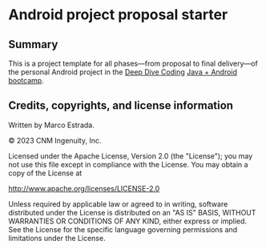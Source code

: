 # Android project proposal starter

## Summary

This is a project template for all phases&mdash;from proposal to final delivery&mdash;of the personal Android project in the [Deep Dive Coding](https://deepdivecoding.com/) [Java + Android bootcamp](https://deepdivecoding.com/java-android/).

## Credits, copyrights, and license information

Written by Marco Estrada.

&copy; 2023 CNM Ingenuity, Inc.

Licensed under the Apache License, Version 2.0 (the "License");
you may not use this file except in compliance with the License.
You may obtain a copy of the License at

<http://www.apache.org/licenses/LICENSE-2.0>

Unless required by applicable law or agreed to in writing, software
distributed under the License is distributed on an "AS IS" BASIS,
WITHOUT WARRANTIES OR CONDITIONS OF ANY KIND, either express or implied.
See the License for the specific language governing permissions and
limitations under the License.

